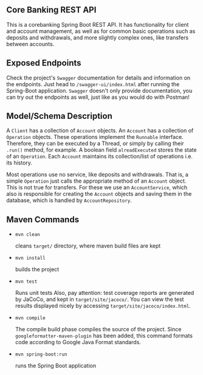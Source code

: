 ## Core Banking REST API
This is a corebanking Spring Boot REST API.
It has functionality for client and account management,
as well as for common basic operations such as deposits and withdrawals,
and more slightly complex ones, like transfers between accounts.

Exposed Endpoints
-----------------
Check the project's `Swagger` documentation for details and information on the endpoints.
Just head to
`/swagger-ui/index.html`
after running the Spring-Boot application.
`Swagger` doesn't only provide documentation,
you can try out the endpoints as well,
just like as you would do with Postman!

Model/Schema Description
------------------------
A `Client` has a collection of `Account` objects.
An `Account` has a collection of `Operation` objects.
These operations implement the `Runnable` interface.
Therefore, they can be executed by a Thread,
or simply by calling their `.run()` method, for example.
A boolean field `alreadExecuted` stores the state of an `Operation`.
Each `Account` maintains its collection/list of operations i.e. its history.

Most operations use no service, like deposits and withdrawals.
That is, a simple `Operation` just calls the appropriate method of an `Account` object.
This is not true for transfers.
For these we use an `AccountService`,
which also is responsible for creating the `Account` objects and saving them in the database,
which is handled by `AccountRepository`.

Maven Commands
--------------

- `mvn clean`

	cleans `target/` directory, where maven build files are kept

- `mvn install`

	builds the project

- `mvn test`

	Runs unit tests
	Also, pay attention: test coverage reports are generated by JaCoCo, and kept in  `target/site/jacoco/`.
	You can view the test results displayed nicely by accessing `target/site/jacoco/index.html`.


- `mvn compile`

	The compile build phase compiles the source of the project.
	Since `googleformatter-maven-plugin` has been added, this command formats code according to Google Java Format standards.

- `mvn spring-boot:run`

	runs the Spring Boot application
